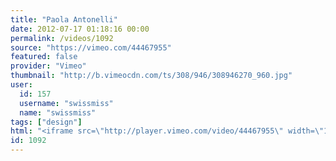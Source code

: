 ```yaml
---
title: "Paola Antonelli"
date: 2012-07-17 01:18:16 00:00
permalink: /videos/1092
source: "https://vimeo.com/44467955"
featured: false
provider: "Vimeo"
thumbnail: "http://b.vimeocdn.com/ts/308/946/308946270_960.jpg"
user:
  id: 157
  username: "swissmiss"
  name: "swissmiss"
tags: ["design"]
html: "<iframe src=\"http://player.vimeo.com/video/44467955\" width=\"1280\" height=\"720\" frameborder=\"0\" webkitAllowFullScreen mozallowfullscreen allowFullScreen></iframe>"
id: 1092
---
```


